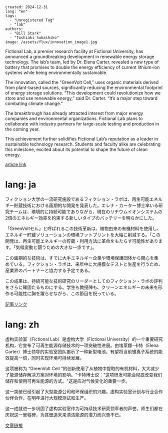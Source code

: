 ```metadata

created: 2024-12-31
lang: "en"
tags: 
  - "Unregistered Tag"
  - "lab"
authors: 
  - "Bill Stark"
  - "Toshiaki Subashiko"
image: /assets/flux/innovation_image1.jpg
```

Fictional Lab, a premier research facility at Fictional University, has announced a groundbreaking development in renewable energy storage technology. The lab’s team, led by Dr. Elena Carter, revealed a new type of battery that promises to double the energy efficiency of current lithium-ion systems while being environmentally sustainable.

The innovation, called the "GreenVolt Cell," uses organic materials derived from plant-based sources, significantly reducing the environmental footprint of energy storage solutions. “This development could revolutionize how we store and use renewable energy,” said Dr. Carter. “It’s a major step toward combating climate change.”

The breakthrough has already attracted interest from major energy companies and environmental organizations. Fictional Lab plans to collaborate with industry partners for large-scale testing and production in the coming year.

This achievement further solidifies Fictional Lab’s reputation as a leader in sustainable technology research. Students and faculty alike are celebrating this milestone, excited about its potential to shape the future of clean energy.

[article link](/:lang:/articles/test-1)


# lang: ja

フィクション大学の一流研究施設であるフィクション・ラボは、再生可能エネルギー貯蔵技術における画期的な開発を発表した。エレナ・カーター博士率いる研究チームは、環境的に持続可能でありながら、現在のリチウムイオンシステムの2倍のエネルギー効率を約束する新しいタイプのバッテリーを明らかにした。

「GreenVoltセル」と呼ばれるこの技術革新は、植物由来の有機材料を使用し、エネルギー貯蔵ソリューションの環境フットプリントを大幅に削減する。「この開発は、再生可能エネルギーの貯蔵・利用方法に革命をもたらす可能性があります。「気候変動と闘うための大きな一歩です」。

この画期的な技術は、すでに大手エネルギー企業や環境保護団体から関心を集めている。フィクション・ラボは、来年中に大規模なテストと生産を行うため、産業界のパートナーと協力する予定である。

この成果は、持続可能な技術研究のリーダーとしてのフィクション・ラボの評判をさらに確固たるものにする。学生も教授陣も、クリーンエネルギーの未来を形作る可能性に胸を躍らせながら、この節目を祝っている。

[記事リンク](/:lang:/articles/test-1)



# lang: zh

虚构实验室（Fictional Lab）是虚构大学（Fictional University）的一个重要研究机构，它宣布了可再生能源存储技术的一项突破性进展。由埃莱娜-卡特（Elena Carter）博士领导的实验室团队揭示了一种新型电池，有望将当前锂离子系统的能效提高一倍，同时实现环境可持续发展。

这项被称为 “GreenVolt Cell ”的创新使用了从植物中提取的有机材料，大大减少了能源储存解决方案对环境的影响。“卡特博士说：”这项研发可能会彻底改变我们储存和使用可再生能源的方式。"这是应对气候变化的重要一步。

这一突破已经引起了大型能源公司和环保组织的兴趣。虚构实验室计划与行业合作伙伴合作，在明年进行大规模测试和生产。

这一成就进一步巩固了虚构实验室作为可持续技术研究领军者的声誉。师生们都在庆祝这一里程碑，为其塑造未来清洁能源的潜力而兴奋不已。

[文章链接](/:lang:/articles/test-1)